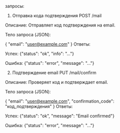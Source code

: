 запросы:
1. Отправка кода подтверждения
POST /mail

Описание: Отправляет код подтверждения на email.

Тело запроса (JSON):

{ "email": "user@example.com" }
Ответы:

Успех: {"status": "ok", "info": "..."}

Ошибка: {"status": "error", "message": "..."}

2. Подтверждение email
PUT /mail/confirm

Описание: Проверяет код и подтверждает email.

Тело запроса (JSON):

{
  "email": "user@example.com",
  "confirmation_code": "код_подтверждения"
}
Ответы:

Успех: {"status": "ok", "message": "Email confirmed"}

Ошибка: {"status": "error", "message": "..."}
